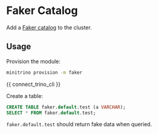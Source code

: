 # Faker Catalog

Add a [Faker catalog](https://trino.io/docs/current/connector/faker.html) to the
cluster.

## Usage

Provision the module:

```sh
minitrino provision -m faker
```

{{ connect_trino_cli }}

Create a table:

```sql
CREATE TABLE faker.default.test (a VARCHAR);
SELECT * FROM faker.default.test;
```

`faker.default.test` should return fake data when queried.
